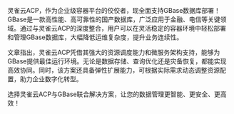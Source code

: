 灵雀云ACP，作为企业级容器平台的佼佼者，现全面支持GBase数据库部署！GBase是一款高性能、高可靠性的国产数据库，广泛应用于金融、电信等关键领域。通过与灵雀云ACP的深度整合，用户可以在灵活稳定的容器环境中轻松部署和管理GBase数据库，大幅降低运维复杂度，提升业务连续性。

文章指出，灵雀云ACP凭借其强大的资源调度能力和微服务架构支持，能够为GBase提供最佳运行环境。无论是数据存储、查询优化还是灾备恢复，都能实现高效协同。同时，该方案还具备弹性扩展能力，可根据实际需求动态调整资源配置，助力企业数字化转型。

选择灵雀云ACP与GBase联合解决方案，让您的数据管理更智能、更安全、更高效！